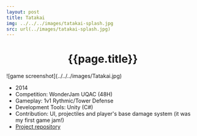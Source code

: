 ```yaml
---
layout: post
title: Tatakai
img: ../../../images/tatakai-splash.jpg
src: url(../images/tatakai-splash.jpg)
---
```

<h1 style="text-align:center">{{page.title}}</h1>
![game screenshot](../../../images/Tatakai.jpg)

* 2014
* Competition: WonderJam UQAC (48H)
* Gameplay: 1v1 Rythmic/Tower Defense 
* Development Tools: Unity (C#)
* Contribution: UI, projectiles and player's base damage system (it was my first game jam!)
* [Project repository](https://github.com/ferdbold/vpourvelveeta)
